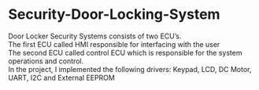# Security-Door-Locking-System
Door Locker Security Systems consists of two ECU’s.
<br>
The first ECU called HMI responsible for interfacing with the user
<br>
The second ECU called control ECU which is responsible for the system operations and control.
<br>
In the project, I implemented the following drivers: Keypad, LCD, DC Motor, UART, I2C and External EEPROM
